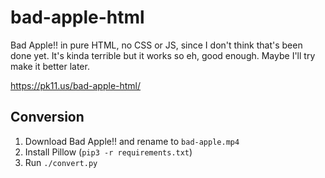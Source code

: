 # bad-apple-html
Bad Apple!! in pure HTML, no CSS or JS, since I don't think that's been done yet. It's kinda terrible but it works so eh, good enough. Maybe I'll try make it better later.

https://pk11.us/bad-apple-html/

## Conversion
1. Download Bad Apple!! and rename to `bad-apple.mp4`
1. Install Pillow (`pip3 -r requirements.txt`)
1. Run `./convert.py`
